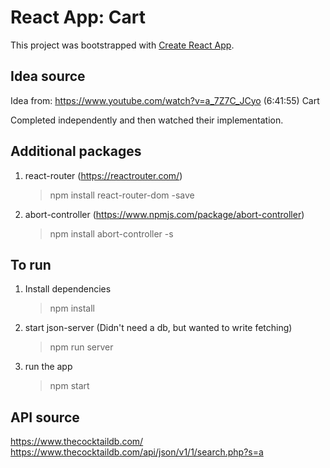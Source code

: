 # React App: Cart

This project was bootstrapped with [Create React App](https://github.com/facebook/create-react-app).

## Idea source
Idea from:
https://www.youtube.com/watch?v=a_7Z7C_JCyo
(6:41:55) Cart

Completed independently and then watched their implementation.

## Additional packages
1. react-router (https://reactrouter.com/)
    > npm install react-router-dom -save

2. abort-controller (https://www.npmjs.com/package/abort-controller)
    > npm install abort-controller -s

## To run
1. Install dependencies
    > npm install

2. start json-server (Didn't need a db, but wanted to write fetching)
    > npm run server

3. run the app
    > npm start

## API source
https://www.thecocktaildb.com/
https://www.thecocktaildb.com/api/json/v1/1/search.php?s=a
